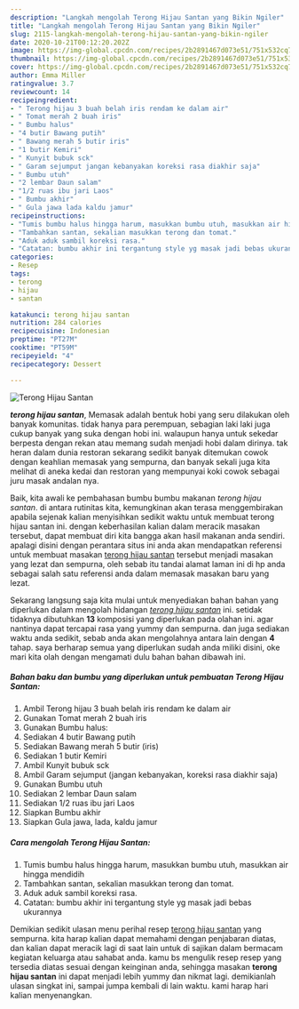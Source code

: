 ```yaml
---
description: "Langkah mengolah Terong Hijau Santan yang Bikin Ngiler"
title: "Langkah mengolah Terong Hijau Santan yang Bikin Ngiler"
slug: 2115-langkah-mengolah-terong-hijau-santan-yang-bikin-ngiler
date: 2020-10-21T00:12:20.202Z
image: https://img-global.cpcdn.com/recipes/2b2891467d073e51/751x532cq70/terong-hijau-santan-foto-resep-utama.jpg
thumbnail: https://img-global.cpcdn.com/recipes/2b2891467d073e51/751x532cq70/terong-hijau-santan-foto-resep-utama.jpg
cover: https://img-global.cpcdn.com/recipes/2b2891467d073e51/751x532cq70/terong-hijau-santan-foto-resep-utama.jpg
author: Emma Miller
ratingvalue: 3.7
reviewcount: 14
recipeingredient:
- " Terong hijau 3 buah belah iris rendam ke dalam air"
- " Tomat merah 2 buah iris"
- " Bumbu halus"
- "4 butir Bawang putih"
- " Bawang merah 5 butir iris"
- "1 butir Kemiri"
- " Kunyit bubuk sck"
- " Garam sejumput jangan kebanyakan koreksi rasa diakhir saja"
- " Bumbu utuh"
- "2 lembar Daun salam"
- "1/2 ruas ibu jari Laos"
- " Bumbu akhir"
- " Gula jawa lada kaldu jamur"
recipeinstructions:
- "Tumis bumbu halus hingga harum, masukkan bumbu utuh, masukkan air hingga mendidih"
- "Tambahkan santan, sekalian masukkan terong dan tomat."
- "Aduk aduk sambil koreksi rasa."
- "Catatan: bumbu akhir ini tergantung style yg masak jadi bebas ukurannya"
categories:
- Resep
tags:
- terong
- hijau
- santan

katakunci: terong hijau santan 
nutrition: 284 calories
recipecuisine: Indonesian
preptime: "PT27M"
cooktime: "PT59M"
recipeyield: "4"
recipecategory: Dessert

---
```



![Terong Hijau Santan](https://img-global.cpcdn.com/recipes/2b2891467d073e51/751x532cq70/terong-hijau-santan-foto-resep-utama.jpg)

<b><i>terong hijau santan</i></b>, Memasak adalah bentuk hobi yang seru dilakukan oleh banyak komunitas. tidak hanya para perempuan, sebagian laki laki juga cukup banyak yang suka dengan hobi ini. walaupun hanya untuk sekedar berpesta dengan rekan atau memang sudah menjadi hobi dalam dirinya. tak heran dalam dunia restoran sekarang sedikit banyak ditemukan cowok dengan keahlian memasak yang sempurna, dan banyak sekali juga kita melihat di aneka kedai dan restoran yang mempunyai koki cowok sebagai juru masak andalan nya.

Baik, kita awali ke pembahasan bumbu bumbu makanan <i>terong hijau santan</i>. di antara rutinitas kita, kemungkinan akan terasa menggembirakan apabila sejenak kalian menyisihkan sedikit waktu untuk membuat terong hijau santan ini. dengan keberhasilan kalian dalam meracik masakan tersebut, dapat membuat diri kita bangga akan hasil makanan anda sendiri. apalagi disini dengan perantara situs ini anda akan mendapatkan referensi untuk membuat masakan <u>terong hijau santan</u> tersebut menjadi masakan yang lezat dan sempurna, oleh sebab itu tandai alamat laman ini di hp anda sebagai salah satu referensi anda dalam memasak masakan baru yang lezat.




Sekarang langsung saja kita mulai untuk menyediakan bahan bahan yang diperlukan dalam mengolah hidangan <u><i>terong hijau santan</i></u> ini. setidak tidaknya dibutuhkan <b>13</b> komposisi yang diperlukan pada olahan ini. agar nantinya dapat tercapai rasa yang yummy dan sempurna. dan juga sediakan waktu anda sedikit, sebab anda akan mengolahnya antara lain dengan <b>4</b> tahap. saya berharap semua yang diperlukan sudah anda miliki disini, oke mari kita olah dengan mengamati dulu bahan bahan dibawah ini.

<!--inarticleads1-->

##### Bahan baku dan bumbu yang diperlukan untuk pembuatan Terong Hijau Santan:

1. Ambil  Terong hijau 3 buah belah iris rendam ke dalam air
1. Gunakan  Tomat merah 2 buah iris
1. Gunakan  Bumbu halus:
1. Sediakan 4 butir Bawang putih
1. Sediakan  Bawang merah 5 butir (iris)
1. Sediakan 1 butir Kemiri
1. Ambil  Kunyit bubuk sck
1. Ambil  Garam sejumput (jangan kebanyakan, koreksi rasa diakhir saja)
1. Gunakan  Bumbu utuh
1. Sediakan 2 lembar Daun salam
1. Sediakan 1/2 ruas ibu jari Laos
1. Siapkan  Bumbu akhir
1. Siapkan  Gula jawa, lada, kaldu jamur




<!--inarticleads2-->

##### Cara mengolah Terong Hijau Santan:

1. Tumis bumbu halus hingga harum, masukkan bumbu utuh, masukkan air hingga mendidih
1. Tambahkan santan, sekalian masukkan terong dan tomat.
1. Aduk aduk sambil koreksi rasa.
1. Catatan: bumbu akhir ini tergantung style yg masak jadi bebas ukurannya




Demikian sedikit ulasan menu perihal resep <u>terong hijau santan</u> yang sempurna. kita harap kalian dapat memahami dengan penjabaran diatas, dan kalian dapat meracik lagi di saat lain untuk di sajikan dalam bermacam kegiatan keluarga atau sahabat anda. kamu bs mengulik resep resep yang tersedia diatas sesuai dengan keinginan anda, sehingga masakan <b>terong hijau santan</b> ini dapat menjadi lebih yummy dan nikmat lagi. demikianlah ulasan singkat ini, sampai jumpa kembali di lain waktu. kami harap hari kalian menyenangkan.
